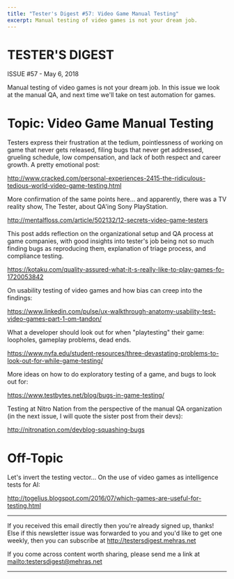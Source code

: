 ```yaml
---
title: "Tester's Digest #57: Video Game Manual Testing"
excerpt: Manual testing of video games is not your dream job.
---
```


TESTER'S DIGEST
===============
ISSUE #57 - May 6, 2018

Manual testing of video games is not your dream job. In this issue we look at the manual QA, and next time we'll take on test automation for games.

Topic: Video Game Manual Testing
================================

Testers express their frustration at the tedium, pointlessness of working on game that never gets released, filing bugs that never get addressed, grueling schedule, low compensation, and lack of both respect and career growth. A pretty emotional post:

<http://www.cracked.com/personal-experiences-2415-the-ridiculous-tedious-world-video-game-testing.html>

More confirmation of the same points here... and apparently, there was a TV reality show, The Tester, about QA'ing Sony PlayStation.

<http://mentalfloss.com/article/502132/12-secrets-video-game-testers>

This post adds reflection on the organizational setup and QA process at game companies, with good insights into tester's job being not so much finding bugs as reproducing them, explanation of triage process, and compliance testing.

<https://kotaku.com/quality-assured-what-it-s-really-like-to-play-games-fo-1720053842>

On usability testing of video games and how bias can creep into the findings:

<https://www.linkedin.com/pulse/ux-walkthrough-anatomy-usability-test-video-games-part-1-om-tandon/>

What a developer should look out for when "playtesting" their game: loopholes, gameplay problems, dead ends.

<https://www.nyfa.edu/student-resources/three-devastating-problems-to-look-out-for-while-game-testing/>

More ideas on how to do exploratory testing of a game, and bugs to look out for:

<https://www.testbytes.net/blog/bugs-in-game-testing/>

Testing at Nitro Nation from the perspective of the manual QA organization (in the next issue, I will quote the sister post from their devs):

<http://nitronation.com/devblog-squashing-bugs>

Off-Topic
=========

Let's invert the testing vector... On the use of video games as intelligence tests for AI:

<http://togelius.blogspot.com/2016/07/which-games-are-useful-for-testing.html>

---

If you received this email directly then you're already signed up, thanks! Else
if this newsletter issue was forwarded to you and you'd like to get one weekly,
then you can subscribe at <http://testersdigest.mehras.net>

If you come across content worth sharing, please send me a link at
<mailto:testersdigest@mehras.net>

---
